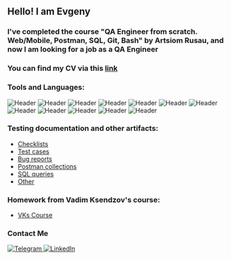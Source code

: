 ## Hello! I am Evgeny 

### I've completed the course "QA Engineer from scratch. Web/Mobile, Postman, SQL, Git, Bash" by Artsiom Rusau, and now I am looking for a job as a QA Engineer 
### You can find my CV via this [link](https://drive.google.com/file/d/17ffnIZ6hIJV6gIyd-59qJePFYJ_MlGMp/view?usp=share_link)

### Tools and Languages:

![Header](https://img.shields.io/badge/Postman-A9A9A9?style=for-the-badge&logo=postman&logoColor=FF6C37)
![Header](https://img.shields.io/badge/MySQL-A9A9A9?style=for-the-badge&logo=mysql&logoColor=417399)
![Header](https://img.shields.io/badge/Jira-A9A9A9?style=for-the-badge&logo=jira&logoColor=2277E7)
![Header](https://img.shields.io/badge/DevTools-A9A9A9?style=for-the-badge&logo=googlechrome&logoColor=D7382C)
![Header](https://img.shields.io/badge/Charles%20Proxy-A9A9A9?style=for-the-badge&logo=charlesproxy&logoColor=B6D2E3)
![Header](https://img.shields.io/badge/TestRail-A9A9A9?style=for-the-badge&logo=testrail&logoColor=71b556)
![Header](https://img.shields.io/badge/Swagger-A9A9A9?style=for-the-badge&logo=swagger&logoColor=81E32C)
![Header](https://img.shields.io/badge/Android%20SDK-A9A9A9?style=for-the-badge&logo=androidstudio&logoColor=7FAE46)
![Header](https://img.shields.io/badge/Git-A9A9A9?style=for-the-badge&logo=git&logoColor=E84D31)
![Header](https://img.shields.io/badge/Python-A9A9A9?style=for-the-badge&logo=python&logoColor=356894)
![Header](https://img.shields.io/badge/HTML/CSS-A9A9A9?style=for-the-badge&logo=html5&logoColor=DD4B25)
![Header](https://img.shields.io/badge/MongoDB-A9A9A9?style=for-the-badge&logo=mongodb&logoColor=4FAA41)

### Testing documentation and other artifacts:

- [Checklists](https://github.com/jktrigger99/CheckLists)
- [Test cases](https://github.com/jktrigger99/TestCases)
- [Bug reports](https://github.com/jktrigger99/BugReports)
- [Postman collections](https://github.com/jktrigger99/Postman)
- [SQL queries](https://github.com/jktrigger99/SQL)
- [Other](https://github.com/jktrigger99/Other)

### Homework from Vadim Ksendzov's course:
- [VKs Course](https://github.com/jktrigger99/VKsCourse)

### Contact Me

<a href="https://t.me/jktrigger99">
	<img src="https://img.shields.io/badge/Telegram-blue?style=for-the-badge&logo=telegram&logoColor=white" alt="Telegram"/>
</a>
<a href="https://www.linkedin.com/in/evgenyev">
	<img src="https://img.shields.io/badge/LinkedIn-blue?style=for-the-badge&logo=linkedin&logoColor=white" alt="LinkedIn"/>
</a>

